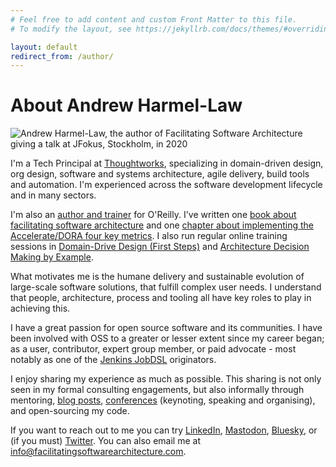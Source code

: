 ```yaml
---
# Feel free to add content and custom Front Matter to this file.
# To modify the layout, see https://jekyllrb.com/docs/themes/#overriding-theme-defaults

layout: default
redirect_from: /author/
---
```

# About Andrew Harmel-Law
![Andrew Harmel-Law, the author of Facilitating Software Architecture giving a talk at JFokus, Stockholm, in 2020](/assets/img/andrew-harmel-law.png)

I'm a Tech Principal at [Thoughtworks](https://www.thoughtworks.com), specializing in domain-driven design, org design, software and systems architecture, agile delivery, build tools and automation. I'm experienced across the software development lifecycle and in many sectors. 

I'm also an [author and trainer](https://www.oreilly.com/pub/au/8117) for O'Reilly. I've written one [book about facilitating software architecture](/book/) and one [chapter about implementing the Accelerate/DORA four key metrics](https://learning.oreilly.com/library/view/software-architecture-metrics/9781098112226/). I also run regular online training sessions in [Domain-Drive Design (First Steps)](https://learning.oreilly.com/live-events/domain-driven-design-first-steps/0636920436867/) and [Architecture Decision Making by Example](https://learning.oreilly.com/live-events/architecture-decision-making-by-example/0636920080767/0642572003571/).

What motivates me is the humane delivery and sustainable evolution of large-scale software solutions, that fulfill complex user needs. I understand that people, architecture, process and tooling all have key roles to play in achieving this. 

I have a great passion for open source software and its communities. I have been involved with OSS to a greater or lesser extent since my career began; as a user, contributor, expert group member, or paid advocate - most notably as one of the 
[Jenkins JobDSL](https://plugins.jenkins.io/job-dsl/) originators. 

I enjoy sharing my experience as much as possible. This sharing is not only seen in my formal consulting engagements, but also informally through mentoring, [blog posts](https://andrewharmellaw.github.io/), [conferences](https://www.youtube.com/channel/UCa2Mt-TLoPDzemsyhdmCF2w) (keynoting, speaking and organising), and open-sourcing my code.

If you want to reach out to me you can try [LinkedIn](https://www.linkedin.com/in/andrewharmellaw/), [Mastodon](https://twit.social/@ahl), [Bluesky](https://bsky.app/profile/andrewhl.bsky.social), or (if you must) [Twitter](https://twitter.com/al94781). You can also email me at info@facilitatingsoftwarearchitecture.com.
